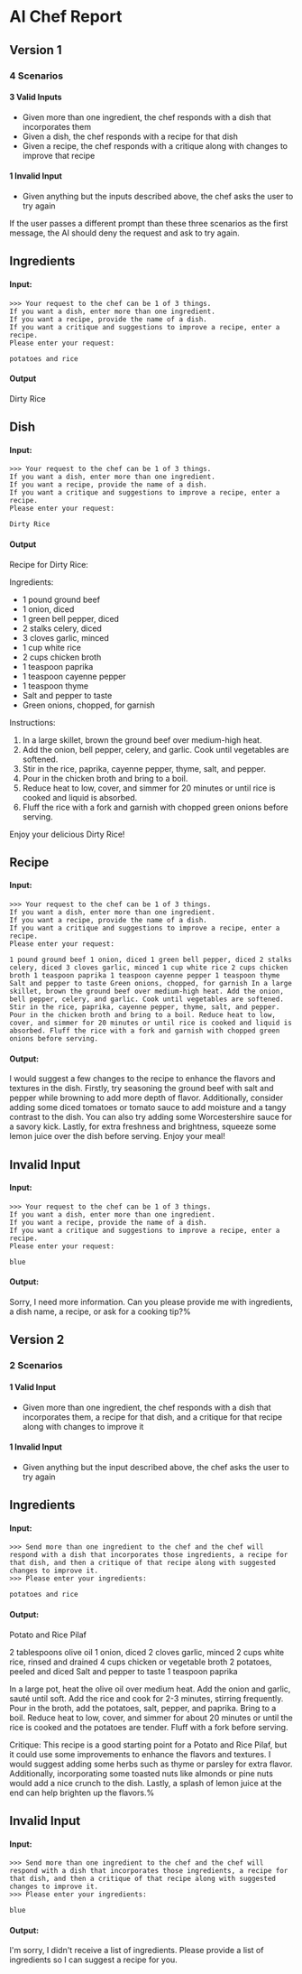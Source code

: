 # AI Chef Report

## Version 1

### 4 Scenarios

#### 3 Valid Inputs
- Given more than one ingredient, the chef responds with a dish that incorporates them
- Given a dish, the chef responds with a recipe for that dish
- Given a recipe, the chef responds with a critique along with changes to improve that recipe

#### 1 Invalid Input
- Given anything but the inputs described above, the chef asks the user to try again

If the user passes a different prompt than these three scenarios as the first message, the AI should deny the request and ask to try again.


## Ingredients

#### Input:
```
>>> Your request to the chef can be 1 of 3 things.
If you want a dish, enter more than one ingredient.
If you want a recipe, provide the name of a dish.
If you want a critique and suggestions to improve a recipe, enter a recipe.
Please enter your request:

potatoes and rice
```

#### Output
Dirty Rice


## Dish

#### Input:
```
>>> Your request to the chef can be 1 of 3 things.
If you want a dish, enter more than one ingredient.
If you want a recipe, provide the name of a dish.
If you want a critique and suggestions to improve a recipe, enter a recipe.
Please enter your request:

Dirty Rice
```

#### Output
Recipe for Dirty Rice:

Ingredients:
- 1 pound ground beef
- 1 onion, diced
- 1 green bell pepper, diced
- 2 stalks celery, diced
- 3 cloves garlic, minced
- 1 cup white rice
- 2 cups chicken broth
- 1 teaspoon paprika
- 1 teaspoon cayenne pepper
- 1 teaspoon thyme
- Salt and pepper to taste
- Green onions, chopped, for garnish

Instructions:
1. In a large skillet, brown the ground beef over medium-high heat.
2. Add the onion, bell pepper, celery, and garlic. Cook until vegetables are softened.
3. Stir in the rice, paprika, cayenne pepper, thyme, salt, and pepper.
4. Pour in the chicken broth and bring to a boil.
5. Reduce heat to low, cover, and simmer for 20 minutes or until rice is cooked and liquid is absorbed.
6. Fluff the rice with a fork and garnish with chopped green onions before serving.

Enjoy your delicious Dirty Rice!


## Recipe

#### Input:
```
>>> Your request to the chef can be 1 of 3 things.
If you want a dish, enter more than one ingredient.
If you want a recipe, provide the name of a dish.
If you want a critique and suggestions to improve a recipe, enter a recipe.
Please enter your request:

1 pound ground beef 1 onion, diced 1 green bell pepper, diced 2 stalks celery, diced 3 cloves garlic, minced 1 cup white rice 2 cups chicken broth 1 teaspoon paprika 1 teaspoon cayenne pepper 1 teaspoon thyme Salt and pepper to taste Green onions, chopped, for garnish In a large skillet, brown the ground beef over medium-high heat. Add the onion, bell pepper, celery, and garlic. Cook until vegetables are softened. Stir in the rice, paprika, cayenne pepper, thyme, salt, and pepper. Pour in the chicken broth and bring to a boil. Reduce heat to low, cover, and simmer for 20 minutes or until rice is cooked and liquid is absorbed. Fluff the rice with a fork and garnish with chopped green onions before serving.
```

#### Output:
I would suggest a few changes to the recipe to enhance the flavors and textures in the dish. Firstly, try seasoning the ground beef with salt and pepper while browning to add more depth of flavor. Additionally, consider adding some diced tomatoes or tomato sauce to add moisture and a tangy contrast to the dish. You can also try adding some Worcestershire sauce for a savory kick. Lastly, for extra freshness and brightness, squeeze some lemon juice over the dish before serving. Enjoy your meal!


## Invalid Input

#### Input:
```
>>> Your request to the chef can be 1 of 3 things.
If you want a dish, enter more than one ingredient.
If you want a recipe, provide the name of a dish.
If you want a critique and suggestions to improve a recipe, enter a recipe.
Please enter your request:

blue
```

#### Output:
Sorry, I need more information. Can you please provide me with ingredients, a dish name, a recipe, or ask for a cooking tip?%


## Version 2

### 2 Scenarios

#### 1 Valid Input
- Given more than one ingredient, the chef responds with a dish that incorporates them, a recipe for that dish, and a critique for that recipe along with changes to improve it

#### 1 Invalid Input
- Given anything but the input described above, the chef asks the user to try again

## Ingredients

#### Input:
```
>>> Send more than one ingredient to the chef and the chef will respond with a dish that incorporates those ingredients, a recipe for that dish, and then a critique of that recipe along with suggested changes to improve it.
>>> Please enter your ingredients:

potatoes and rice
```
#### Output:

Potato and Rice Pilaf

2 tablespoons olive oil
1 onion, diced
2 cloves garlic, minced
2 cups white rice, rinsed and drained
4 cups chicken or vegetable broth
2 potatoes, peeled and diced
Salt and pepper to taste
1 teaspoon paprika

In a large pot, heat the olive oil over medium heat. Add the onion and garlic, sauté until soft.
Add the rice and cook for 2-3 minutes, stirring frequently.
Pour in the broth, add the potatoes, salt, pepper, and paprika. Bring to a boil.
Reduce heat to low, cover, and simmer for about 20 minutes or until the rice is cooked and the potatoes are tender.
Fluff with a fork before serving.

Critique:
This recipe is a good starting point for a Potato and Rice Pilaf, but it could use some improvements to enhance the flavors and textures. I would suggest adding some herbs such as thyme or parsley for extra flavor. Additionally, incorporating some toasted nuts like almonds or pine nuts would add a nice crunch to the dish. Lastly, a splash of lemon juice at the end can help brighten up the flavors.%

## Invalid Input

#### Input:
```
>>> Send more than one ingredient to the chef and the chef will respond with a dish that incorporates those ingredients, a recipe for that dish, and then a critique of that recipe along with suggested changes to improve it.
>>> Please enter your ingredients:

blue
```

#### Output:
I'm sorry, I didn't receive a list of ingredients. Please provide a list of ingredients so I can suggest a recipe for you.